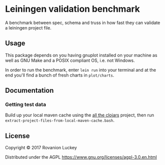 # Leiningen validation benchmark

A benchmark between spec, schema and truss in how fast they can
validate a leiningen project file.

## Usage

This package depends on you having gnuplot installed on your machine
as well as GNU Make and a POSIX compliant OS, i.e. not Windows.

In order to run the benchmark, enter `lein run` into your terminal and
at the end you'll find a bunch of fresh charts in `plot/charts`.

## Documentation

### Getting test data
Build up your local maven cache using the [all the clojars][] project,
then run `extract-project-files-from-local-maven-cache.bash`.

[all the clojars]: https://github.com/Rovanion/all-the-clojars



## License

Copyright © 2017 Rovanion Luckey

Distributed under the AGPL https://www.gnu.org/licenses/agpl-3.0.en.html
